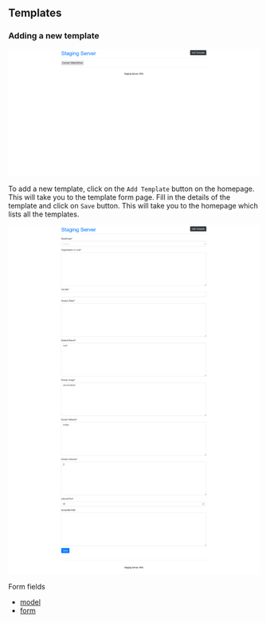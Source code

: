 ## Templates

### Adding a new template

![templates](images/template_images/homepage.png)

To add a new template, click on the `Add Template` button on the homepage. This will take you to the template form page. Fill in the details of the template and click on `Save` button. This will take you to the homepage which lists all the templates.

![template_form](images/template_images/template_form.png)

Form fields
- [model](../main/models.py)
- [form](../main/forms.py)
